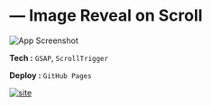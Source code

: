 # ― Image Reveal on Scroll

![App Screenshot](https://a.top4top.io/p_3341dcipj2.png)

**Tech :** `GSAP`, `ScrollTrigger`

**Deploy :** `GitHub Pages`


[![site](https://img.shields.io/badge/view_site-000?style=for-the-badge&logo=codemagic&logoColor=888888)](https://github.com/Br4inyBits/imagerevealonscroll)
